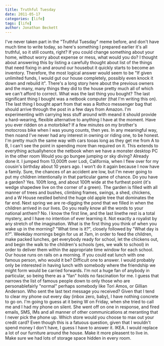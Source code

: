 ```yaml
---
title: Truthful Tuesday
date: 2011-05-17
categories: [life]
tags: [life]
author: Jonathan Beckett
---
```


I've never taken part in the "Truthful Tuesday" meme before, and don't have much time to write today, so here's something I prepared earlier it's all truthful, so it still counts, right? If you could change something about your home, without worry about expense or mess, what would you do? I thought about answering this by listing a carefully thought about list of the things that need fixing in and around our housebut it quickly starts to become an inventory. Therefore, the most logical answer would seem to be "If given unlimited funds, I would gut our house completely, possibly even knock it down and rebuild it". There's a long story here about the previous owners and the many, many things they did to the house pretty much all of which we can't afford to correct. What was the last thing you bought? The last significant thing I bought was a netbook computer (that I'm writing this on). The last thing I bought apart from that was a Rothco messenger bag that should arrive through the post in a few days from Amazon. I'm experimenting with carrying less stuff around with meand it should provide a hard-wearing, flexible alternative to anything I have at the moment. Have you ever ridden on a motorbike? If a few minutes on my brother's motocross bike when I was young counts, then yes. In any meaningful way, then noand I've never had any interest in owning or riding one, to be honest. I'm pretty much the same way with cars tooas long as they get me from A to B, I can't see the point in spending more than required on it. This extends to everything actuallyhence the netbook when we have a monster desktop PC in the other room Would you go bungee jumping or sky diving? Already done it. I jumped from 13,000ft over Lodi, California, when I flew over for my cousin's birthday about 10 years ago. I won't do it again because I now have a family. Sure, the chances of an accident are low, but I'm never going to put my children intentionally in that particular game of chance. Do you have a garden? Yes. 100ft long, and about 100ft wide at the furthest point (it's wedge shapedwe live on the corner of a green). The garden is filled with all manner of trees and bushes, climbing frames, swings, a shed, chickens, and a W House nestled behind the huge old apple tree that dominates the far end. Next spring we are re-digging the pond that we filled in when the children arrived in our lives. Do you really know all the words to your national anthem? No. I know the first line, and the last linethe rest is a total mystery, and I have no intention of ever learning it. Not exactly a royalist by any stretch of the imagination. What is the first thing you think of when you wake up in the morning? "What time is it?", closely followed by "What day is it?". Weekday mornings begin for us at 7am, in order to feed the children, make packed lunches, get everybody ready for school, let the chickens out, and begin the walk to the children's schools (yes, we walk to school) in order to deliver them within the appropriate time window for each school. Our house runs on rails on a morning. If you could eat lunch with one famous person, who would it be? Difficult one to answer. I would probably only be interested in having lunch with somebody where the friendship we might form would be carried forwards. I'm not a huge fan of anybody in particular, so being there as a "fan" holds no fascination for me. I guess that narrows the list of famous people down to only those who are personablefairly "normal" perhaps somebody like Tori Amos, or Gillian Anderson. Who sent the last text message you received? Given that I tend to clear my phone out every day (inbox zero, baby), I have nothing concrete to go on. I'm going to guess at it being W on Friday, when she tried to call me and I had my phone on silent. She went off on one in response, and fired emails, SMS, IMs and all manner of other communications at meranting that I never pick the phone up. Which store would you choose to max out your credit card? Even though this is a fatuous question, given that I wouldn't spend money I don't have, I guess I have to answer it. IKEA. I would replace a lot of our furniture around the house. Make it more pleasent to live in. Make sure we had lots of storage space hidden in every room.